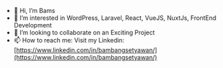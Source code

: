 - 👋 Hi, I’m Bams
- 👀 I’m interested in WordPress, Laravel, React, VueJS, NuxtJs, FrontEnd Development
- 💞️ I’m looking to collaborate on an Exciting Project
- 📫 How to reach me: Visit my Linkedin: [https://www.linkedin.com/in/bambangsetyawan/](https://www.linkedin.com/in/bambangsetyawan/)

<!---
wolfcoder/wolfcoder is a ✨ special ✨ repository because its `README.md` (this file) appears on your GitHub profile.
You can click the Preview link to take a look at your changes.
--->
